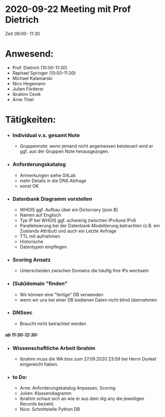 # 2020-09-22 Meeting mit Prof Dietrich
Zeit 09:00- 11:30
# Anwesend:
- Prof. Dietrich (10:00-11:30)
- Raphael Springer (10:00-11:30)
- Michael Kalamarski
- Nico Hegemann
- Julien Förderer 
- Ibrahim Cevik
- Arne Thiel





# Tätigkeiten:
- ### Individual v.s. gesamt Note
    *   Gruppennote: wenn jemand nicht angemessen beisteuert wird er ggf. aus der Gruppen Note herausgezogen. 
- ### Anforderungskatalog
    * Anmerkungen siehe GitLab
    * mehr Details in die DNS Abfrage
    * sonst OK
- ### Datenbank Diagramm vorstellen
    * WHOIS ggf. Aufbau über ein Dictornary (json B) 
    * Namen auf Englisch
    * Typ IP bei WHOIS ggf. schwierig zwischen IPv4und IPv6
    * Parallelisierung bei der Datenbank Modellierung betrachten (z.B. ein Zustands Attribut) und auch ein Letzte Anfrage
    * TTL mit aufnehmen
    * Historische  
    * Datentypen einpflegen

- ### Scoring Ansatz
    * Unterscheiden zwischen Domains die häufig Ihre IPs wechseln

- ### (Sub)domain "finden"
    * Wir können eine "fertige" DB verwenden 
    * wenn wir uns bei einer DB bedienen Daten nicht blind übernehmen
    
- ### DNSsec
    * Braucht nicht betrachtet werden 


##### ab 11:30-12:30:
- ### Wissenschaftliche Arbeit Ibrahim
    * Ibrahim muss die WA biss zum 27.09.2020 23:59 bei Herrn Dunkel eingereicht haben. 




- ### to Do:
    * Arne: Anforderungskatalog Anpassen, Scoring
    * Julien: Klassendiagramm
    * Ibrahim schaut sich an wie er aus dem dig any die jeweiligen Records bezieht. 
    * Nico: Schnittstelle Python DB